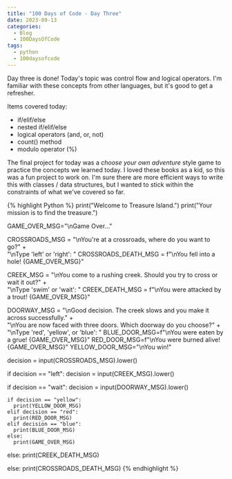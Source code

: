 ```yaml
---
title: "100 Days of Code - Day Three"
date: 2023-09-13
categories:
  - Blog
  - 100DaysOfCode
tags:
  - python
  - 100daysofcode
---
```


Day three is done! Today's topic was control flow and logical operators. I'm familiar with these concepts from other languages, but it's good to get a refresher.

Items covered today:
- if/elif/else
- nested if/elif/else
- logical operators (and, or, not)
- count() method
- modulo operator (%)

The final project for today was a _choose your own adventure_ style game to practice the concepts we learned today. I loved these books as a kid, so this was a fun project to work on. I'm sure there are more efficient ways to write this with classes / data structures, but I wanted to stick within the constraints of what we've covered so far. 

{% highlight Python %}
print("Welcome to Treasure Island.")
print("Your mission is to find the treasure.")

GAME_OVER_MSG="\nGame Over..."

CROSSROADS_MSG = "\nYou're at a crossroads, where do you want to go?" + \
                 "\nType 'left' or 'right': "
CROSSROADS_DEATH_MSG = f"\nYou fell into a hole! {GAME_OVER_MSG}"

CREEK_MSG = "\nYou come to a rushing creek. Should you try to cross or wait it out?" + \
            "\nType 'swim' or 'wait': "
CREEK_DEATH_MSG = f"\nYou were attacked by a trout! {GAME_OVER_MSG}"

DOORWAY_MSG = "\nGood decision. The creek slows and you make it across successfully." + \
              "\nYou are now faced with three doors. Which doorway do you choose?" + \
              "\nType 'red', 'yellow', or 'blue': "
BLUE_DOOR_MSG=f"\nYou were eaten by a grue! {GAME_OVER_MSG}"
RED_DOOR_MSG=f"\nYou were burned alive! {GAME_OVER_MSG}"
YELLOW_DOOR_MSG="\nYou win!"

decision = input(CROSSROADS_MSG).lower()

if decision == "left":
  decision = input(CREEK_MSG).lower()

  if decision == "wait":
    decision = input(DOORWAY_MSG).lower()

    if decision == "yellow":
      print(YELLOW_DOOR_MSG)
    elif decision == "red":
      print(RED_DOOR_MSG)
    elif decision == "blue":
      print(BLUE_DOOR_MSG)
    else:
      print(GAME_OVER_MSG)

  else:
    print(CREEK_DEATH_MSG)

else:
  print(CROSSROADS_DEATH_MSG)
{% endhighlight %}
